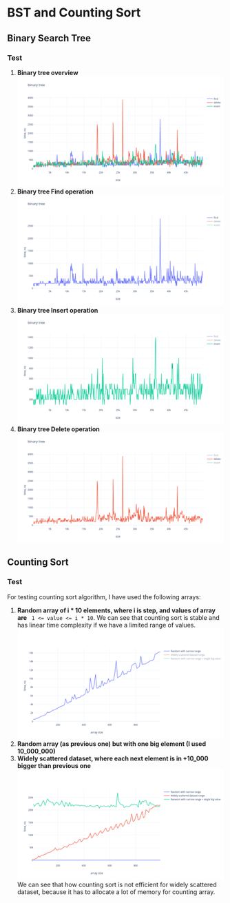# BST and Counting Sort
## Binary Search Tree
### Test

1.  **Binary tree overview**
    ![binary tree](resources/binary_tree.png)
2.  **Binary tree Find operation**
  ![binary tree](resources/binary_tree_find.png)
3. **Binary tree Insert operation**
    ![binary tree](resources/binary_tree_insert.png)
4. **Binary tree Delete operation**
    ![binary tree](resources/binary_tree_delete.png)

## Counting Sort
### Test


For testing counting sort algorithm, I have used the following arrays:
1.  **Random array of i * 10 elements, where i is step, and values of array are** ``` 1 <= value <= i * 10```. We can see that counting sort is stable and has linear time complexity if we have a limited range of values.
    ![counting sort](resources/count-sort-limitted-rand.png)
2. **Random array (as previous one) but with one big element (I used 10_000_000)**
3. **Widely scattered dataset, where each next element is in +10_000 bigger than previous one**
![counting sort](resources/count-sort.png)
We can see that how counting sort is not efficient for widely scattered dataset, because it has to allocate a lot of memory for counting array.
